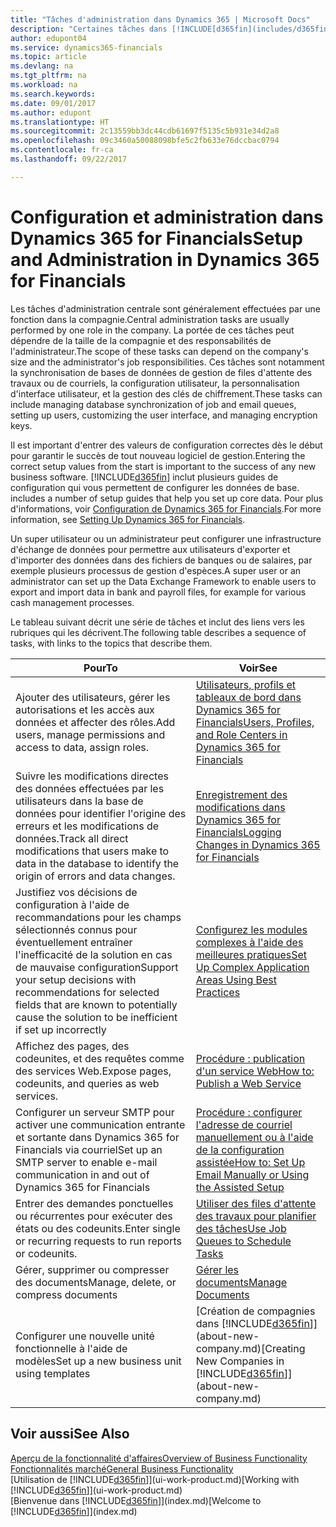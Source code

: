 ```yaml
---
title: "Tâches d'administration dans Dynamics 365 | Microsoft Docs"
description: "Certaines tâches dans [!INCLUDE[d365fin](includes/d365fin_md.md)] requièrent une administration centrale et une configuration. Découvrez quelles sont ces tâches et ce que vous devez faire."
author: edupont04
ms.service: dynamics365-financials
ms.topic: article
ms.devlang: na
ms.tgt_pltfrm: na
ms.workload: na
ms.search.keywords: 
ms.date: 09/01/2017
ms.author: edupont
ms.translationtype: HT
ms.sourcegitcommit: 2c13559bb3dc44cdb61697f5135c5b931e34d2a8
ms.openlocfilehash: 09c3460a50088098bfe5c2fb633e76dccbac0794
ms.contentlocale: fr-ca
ms.lasthandoff: 09/22/2017

---
```

# <a name="setup-and-administration-in-dynamics-365-for-financials"></a><span data-ttu-id="3d13b-104">Configuration et administration dans Dynamics 365 for Financials</span><span class="sxs-lookup"><span data-stu-id="3d13b-104">Setup and Administration in Dynamics 365 for Financials</span></span>
<span data-ttu-id="3d13b-105">Les tâches d'administration centrale sont généralement effectuées par une fonction dans la compagnie.</span><span class="sxs-lookup"><span data-stu-id="3d13b-105">Central administration tasks are usually performed by one role in the company.</span></span> <span data-ttu-id="3d13b-106">La portée de ces tâches peut dépendre de la taille de la compagnie et des responsabilités de l'administrateur.</span><span class="sxs-lookup"><span data-stu-id="3d13b-106">The scope of these tasks can depend on the company's size and the administrator's job responsibilities.</span></span> <span data-ttu-id="3d13b-107">Ces tâches sont notamment la synchronisation de bases de données de gestion de files d'attente des travaux ou de courriels, la configuration utilisateur, la personnalisation d'interface utilisateur, et la gestion des clés de chiffrement.</span><span class="sxs-lookup"><span data-stu-id="3d13b-107">These tasks can include managing database synchronization of job and email queues, setting up users, customizing the user interface, and managing encryption keys.</span></span>  

<span data-ttu-id="3d13b-108">Il est important d'entrer des valeurs de configuration correctes dès le début pour garantir le succès de tout nouveau logiciel de gestion.</span><span class="sxs-lookup"><span data-stu-id="3d13b-108">Entering the correct setup values from the start is important to the success of any new business software.</span></span> [!INCLUDE[d365fin](includes/d365fin_md.md)]<span data-ttu-id="3d13b-109"> inclut plusieurs guides de configuration qui vous permettent de configurer les données de base.</span><span class="sxs-lookup"><span data-stu-id="3d13b-109"> includes a number of setup guides that help you set up core data.</span></span> <span data-ttu-id="3d13b-110">Pour plus d'informations, voir [Configuration de Dynamics 365 for Financials](setup.md).</span><span class="sxs-lookup"><span data-stu-id="3d13b-110">For more information, see [Setting Up Dynamics 365 for Financials](setup.md).</span></span>

<!--Whether you use [!INCLUDE[rim](../../includes/rim_md.md)] to implement setup values or you manually enter them in the new company, you can support your setup decisions with some general recommendations for selected setup fields that are known to potentially cause the solution to be inefficient if defined incorrectly.-->  

<span data-ttu-id="3d13b-111">Un super utilisateur ou un administrateur peut configurer une infrastructure d'échange de données pour permettre aux utilisateurs d'exporter et d'importer des données dans des fichiers de banques ou de salaires, par exemple plusieurs processus de gestion d'espèces.</span><span class="sxs-lookup"><span data-stu-id="3d13b-111">A super user or an administrator can set up the Data Exchange Framework to enable users to export and import data in bank and payroll files, for example for various cash management processes.</span></span>  

<span data-ttu-id="3d13b-112">Le tableau suivant décrit une série de tâches et inclut des liens vers les rubriques qui les décrivent.</span><span class="sxs-lookup"><span data-stu-id="3d13b-112">The following table describes a sequence of tasks, with links to the topics that describe them.</span></span>   

|<span data-ttu-id="3d13b-113">**Pour**</span><span class="sxs-lookup"><span data-stu-id="3d13b-113">**To**</span></span>|<span data-ttu-id="3d13b-114">**Voir**</span><span class="sxs-lookup"><span data-stu-id="3d13b-114">**See**</span></span>|  
|------------|-------------|  
|<span data-ttu-id="3d13b-115">Ajouter des utilisateurs, gérer les autorisations et les accès aux données et affecter des rôles.</span><span class="sxs-lookup"><span data-stu-id="3d13b-115">Add users, manage permissions and access to data, assign roles.</span></span>|[<span data-ttu-id="3d13b-116">Utilisateurs, profils et tableaux de bord dans Dynamics 365 for Financials</span><span class="sxs-lookup"><span data-stu-id="3d13b-116">Users, Profiles, and Role Centers in Dynamics 365 for Financials</span></span>](admin-users-profiles-roles.md)|  
|<span data-ttu-id="3d13b-117">Suivre les modifications directes des données effectuées par les utilisateurs dans la base de données pour identifier l'origine des erreurs et les modifications de données.</span><span class="sxs-lookup"><span data-stu-id="3d13b-117">Track all direct modifications that users make to data in the database to identify the origin of errors and data changes.</span></span>|[<span data-ttu-id="3d13b-118">Enregistrement des modifications dans Dynamics 365 for Financials</span><span class="sxs-lookup"><span data-stu-id="3d13b-118">Logging Changes in Dynamics 365 for Financials</span></span>](across-log-changes.md)|  
|<span data-ttu-id="3d13b-119">Justifiez vos décisions de configuration à l'aide de recommandations pour les champs sélectionnés connus pour éventuellement entraîner l'inefficacité de la solution en cas de mauvaise configuration</span><span class="sxs-lookup"><span data-stu-id="3d13b-119">Support your setup decisions with recommendations for selected fields that are known to potentially cause the solution to be inefficient if set up incorrectly</span></span>|[<span data-ttu-id="3d13b-120">Configurez les modules complexes à l'aide des meilleures pratiques</span><span class="sxs-lookup"><span data-stu-id="3d13b-120">Set Up Complex Application Areas Using Best Practices</span></span>](set-up-complex-application-areas-using-best-practices.md)|  
|<span data-ttu-id="3d13b-121">Affichez des pages, des codeunites, et des requêtes comme des services Web.</span><span class="sxs-lookup"><span data-stu-id="3d13b-121">Expose pages, codeunits, and queries as web services.</span></span>|[<span data-ttu-id="3d13b-122">Procédure : publication d'un service Web</span><span class="sxs-lookup"><span data-stu-id="3d13b-122">How to: Publish a Web Service</span></span>](across-how-publish-web-service.md)|  
|<span data-ttu-id="3d13b-123">Configurer un serveur SMTP pour activer une communication entrante et sortante dans Dynamics 365 for Financials via courriel</span><span class="sxs-lookup"><span data-stu-id="3d13b-123">Set up an SMTP server to enable e-mail communication in and out of Dynamics 365 for Financials</span></span>| [<span data-ttu-id="3d13b-124">Procédure : configurer l'adresse de courriel manuellement ou à l'aide de la configuration assistée</span><span class="sxs-lookup"><span data-stu-id="3d13b-124">How to: Set Up Email Manually or Using the Assisted Setup</span></span>](madeira-how-setup-email.md)|  
|<span data-ttu-id="3d13b-125">Entrer des demandes ponctuelles ou récurrentes pour exécuter des états ou des codeunits.</span><span class="sxs-lookup"><span data-stu-id="3d13b-125">Enter single or recurring requests to run reports or codeunits.</span></span>|[<span data-ttu-id="3d13b-126">Utiliser des files d'attente des travaux pour planifier des tâches</span><span class="sxs-lookup"><span data-stu-id="3d13b-126">Use Job Queues to Schedule Tasks</span></span>](admin-job-queues-schedule-tasks.md)|  
|<span data-ttu-id="3d13b-127">Gérer, supprimer ou compresser des documents</span><span class="sxs-lookup"><span data-stu-id="3d13b-127">Manage, delete, or compress documents</span></span>|[<span data-ttu-id="3d13b-128">Gérer les documents</span><span class="sxs-lookup"><span data-stu-id="3d13b-128">Manage Documents</span></span>](admin-manage-documents.md)|  
|<span data-ttu-id="3d13b-129">Configurer une nouvelle unité fonctionnelle à l'aide de modèles</span><span class="sxs-lookup"><span data-stu-id="3d13b-129">Set up a new business unit using templates</span></span>|<span data-ttu-id="3d13b-130">[Création de compagnies dans [!INCLUDE[d365fin](includes/d365fin_md.md)]](about-new-company.md)</span><span class="sxs-lookup"><span data-stu-id="3d13b-130">[Creating New Companies in [!INCLUDE[d365fin](includes/d365fin_md.md)]](about-new-company.md)</span></span>|  

## <a name="see-also"></a><span data-ttu-id="3d13b-131">Voir aussi</span><span class="sxs-lookup"><span data-stu-id="3d13b-131">See Also</span></span>
[<span data-ttu-id="3d13b-132">Aperçu de la fonctionnalité d'affaires</span><span class="sxs-lookup"><span data-stu-id="3d13b-132">Overview of Business Functionality</span></span>](madeira-business-functionality.md)  
[<span data-ttu-id="3d13b-133">Fonctionnalités marché</span><span class="sxs-lookup"><span data-stu-id="3d13b-133">General Business Functionality</span></span>](ui-across-business-areas.md)  
<span data-ttu-id="3d13b-134">[Utilisation de [!INCLUDE[d365fin](includes/d365fin_md.md)]](ui-work-product.md)</span><span class="sxs-lookup"><span data-stu-id="3d13b-134">[Working with [!INCLUDE[d365fin](includes/d365fin_md.md)]](ui-work-product.md)</span></span>  
<span data-ttu-id="3d13b-135">[Bienvenue dans [!INCLUDE[d365fin](includes/d365fin_md.md)]](index.md)</span><span class="sxs-lookup"><span data-stu-id="3d13b-135">[Welcome to [!INCLUDE[d365fin](includes/d365fin_md.md)]](index.md)</span></span>  

